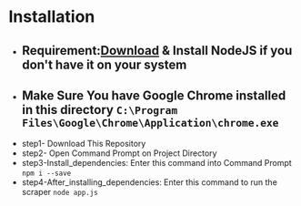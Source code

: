# Installation 
  - ## **Requirement:**[Download](https://nodejs.org/en/download/) & Install NodeJS if you don't have it on your system
  - ## Make Sure You have Google Chrome installed in this directory `C:\Program Files\Google\Chrome\Application\chrome.exe`
  - step1- Download This Repository
  - step2- Open Command Prompt on Project Directory
  - step3-Install_dependencies: Enter this command into Command Prompt `npm i --save`
  - step4-After_installing_dependencies: Enter this command to run the scraper `node app.js`
